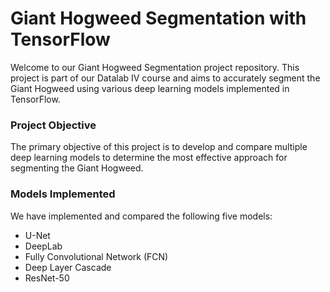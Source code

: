 # Giant Hogweed Segmentation with TensorFlow
Welcome to our Giant Hogweed Segmentation project repository. This project is part of our Datalab IV course and aims to accurately segment the Giant Hogweed using various deep learning models implemented in TensorFlow.

### Project Objective

The primary objective of this project is to develop and compare multiple deep learning models to determine the most effective approach for segmenting the Giant Hogweed.

### Models Implemented

We have implemented and compared the following five models:

- U-Net
- DeepLab
- Fully Convolutional Network (FCN)
- Deep Layer Cascade
- ResNet-50
